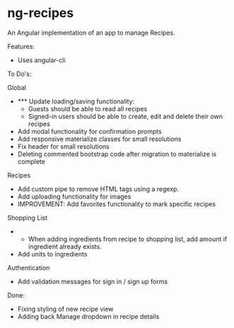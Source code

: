 # ng-recipes
An Angular implementation of an app to manage Recipes.

Features:
- Uses angular-cli




To Do's:

Global
- *** Update loading/saving functionality:
    - Guests should be able to read all recipes
    - Signed-in users should be able to create, edit and delete their own recipes
- Add modal functionality for confirmation prompts
- Add responsive materialize classes for small resolutions
- Fix header for small resolutions
- Deleting commented bootstrap code after migration to materialize is complete

Recipes
- Add custom pipe to remove HTML tags using a regexp.
- Add uploading functionality for images
- IMPROVEMENT: Add favorites functionality to mark specific recipes

Shopping List
- * When adding ingredients from recipe to shopping list, add amount if ingredient already exists.
- Add units to ingredients

Authentication
- Add validation messages for sign in / sign up forms

Done:
- Fixing styling of new recipe view
- Adding back Manage dropdown in recipe details
